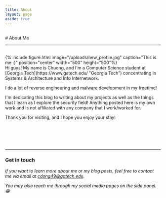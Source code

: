 ```yaml
---
title: About
layout: page
aside: true
---
```


<br/>
# About Me
<hr>
<br/>
{% include figure.html image="/uploads/new_profile.jpg" caption="This is me :)" position="center" width="500" height="500"%}
<br/>
Hi guys! My name is Chuong, and I'm a Computer Science student at [Georgia Tech](https://www.gatech.edu/ "Georgia Tech") concentrating in Systems & Architecture and Info Internetwork.

I do a lot of reverse engineering and malware development in my freetime!

I'm dedicating this blog to writing about my projects as well as the things that I learn as I explore the security field! Anything posted here is my own work and is not affiliated with any company that I work/worked for.

Thank you for visiting, and I hope you enjoy your stay!

<br/><br/><br/><br/>

<hr>

### Get in touch

*If you want to learn more about me or my blog posts, feel free to contact me via email at [cdong49@gatech.edu](mailto:cdong49@gatech.edu "cdong49@gatech.edu").*

*You may also reach me through my social media pages on the side panel. :grin:*

